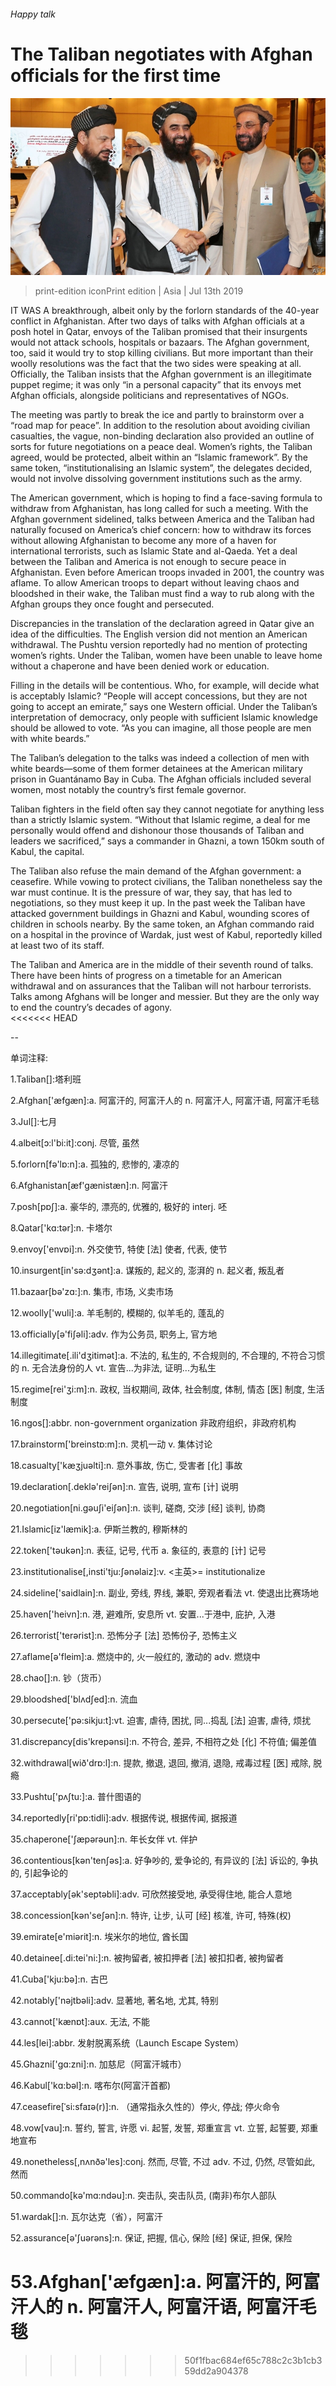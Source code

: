###### Happy talk

# The Taliban negotiates with Afghan officials for the first time 

![image](images/20190713_ASP004_0.jpg) 

> print-edition iconPrint edition | Asia | Jul 13th 2019 

IT WAS A breakthrough, albeit only by the forlorn standards of the 40-year conflict in Afghanistan. After two days of talks with Afghan officials at a posh hotel in Qatar, envoys of the Taliban promised that their insurgents would not attack schools, hospitals or bazaars. The Afghan government, too, said it would try to stop killing civilians. But more important than their woolly resolutions was the fact that the two sides were speaking at all. Officially, the Taliban insists that the Afghan government is an illegitimate puppet regime; it was only “in a personal capacity” that its envoys met Afghan officials, alongside politicians and representatives of NGOs. 

The meeting was partly to break the ice and partly to brainstorm over a “road map for peace”. In addition to the resolution about avoiding civilian casualties, the vague, non-binding declaration also provided an outline of sorts for future negotiations on a peace deal. Women’s rights, the Taliban agreed, would be protected, albeit within an “Islamic framework”. By the same token, “institutionalising an Islamic system”, the delegates decided, would not involve dissolving government institutions such as the army. 

The American government, which is hoping to find a face-saving formula to withdraw from Afghanistan, has long called for such a meeting. With the Afghan government sidelined, talks between America and the Taliban had naturally focused on America’s chief concern: how to withdraw its forces without allowing Afghanistan to become any more of a haven for international terrorists, such as Islamic State and al-Qaeda. Yet a deal between the Taliban and America is not enough to secure peace in Afghanistan. Even before American troops invaded in 2001, the country was aflame. To allow American troops to depart without leaving chaos and bloodshed in their wake, the Taliban must find a way to rub along with the Afghan groups they once fought and persecuted. 

Discrepancies in the translation of the declaration agreed in Qatar give an idea of the difficulties. The English version did not mention an American withdrawal. The Pushtu version reportedly had no mention of protecting women’s rights. Under the Taliban, women have been unable to leave home without a chaperone and have been denied work or education. 

Filling in the details will be contentious. Who, for example, will decide what is acceptably Islamic? “People will accept concessions, but they are not going to accept an emirate,” says one Western official. Under the Taliban’s interpretation of democracy, only people with sufficient Islamic knowledge should be allowed to vote. “As you can imagine, all those people are men with white beards.” 

The Taliban’s delegation to the talks was indeed a collection of men with white beards—some of them former detainees at the American military prison in Guantánamo Bay in Cuba. The Afghan officials included several women, most notably the country’s first female governor. 

Taliban fighters in the field often say they cannot negotiate for anything less than a strictly Islamic system. “Without that Islamic regime, a deal for me personally would offend and dishonour those thousands of Taliban and leaders we sacrificed,” says a commander in Ghazni, a town 150km south of Kabul, the capital. 

The Taliban also refuse the main demand of the Afghan government: a ceasefire. While vowing to protect civilians, the Taliban nonetheless say the war must continue. It is the pressure of war, they say, that has led to negotiations, so they must keep it up. In the past week the Taliban have attacked government buildings in Ghazni and Kabul, wounding scores of children in schools nearby. By the same token, an Afghan commando raid on a hospital in the province of Wardak, just west of Kabul, reportedly killed at least two of its staff. 

The Taliban and America are in the middle of their seventh round of talks. There have been hints of progress on a timetable for an American withdrawal and on assurances that the Taliban will not harbour terrorists. Talks among Afghans will be longer and messier. But they are the only way to end the country’s decades of agony.  
<<<<<<< HEAD

-- 

 单词注释:

1.Taliban[]:塔利班 

2.Afghan['æfgæn]:a. 阿富汗的, 阿富汗人的 n. 阿富汗人, 阿富汗语, 阿富汗毛毯 

3.Jul[]:七月 

4.albeit[ɔ:l'bi:it]:conj. 尽管, 虽然 

5.forlorn[fә'lɒ:n]:a. 孤独的, 悲惨的, 凄凉的 

6.Afghanistan[æf'gænistæn]:n. 阿富汗 

7.posh[pɒʃ]:a. 豪华的, 漂亮的, 优雅的, 极好的 interj. 呸 

8.Qatar['kɑ:tәr]:n. 卡塔尔 

9.envoy['envɒi]:n. 外交使节, 特使 [法] 使者, 代表, 使节 

10.insurgent[in'sә:dʒәnt]:a. 谋叛的, 起义的, 澎湃的 n. 起义者, 叛乱者 

11.bazaar[bә'zɑ:]:n. 集市, 市场, 义卖市场 

12.woolly['wuli]:a. 羊毛制的, 模糊的, 似羊毛的, 蓬乱的 

13.officially[ә'fiʃәli]:adv. 作为公务员, 职务上, 官方地 

14.illegitimate[.ili'dʒitimәt]:a. 不法的, 私生的, 不合规则的, 不合理的, 不符合习惯的 n. 无合法身份的人 vt. 宣告...为非法, 证明...为私生 

15.regime[rei'ʒi:m]:n. 政权, 当权期间, 政体, 社会制度, 体制, 情态 [医] 制度, 生活制度 

16.ngos[]:abbr. non-government organization 非政府组织，非政府机构 

17.brainstorm['breinstɒ:m]:n. 灵机一动 v. 集体讨论 

18.casualty['kæʒjuәlti]:n. 意外事故, 伤亡, 受害者 [化] 事故 

19.declaration[.deklә'reiʃәn]:n. 宣告, 说明, 宣布 [计] 说明 

20.negotiation[ni.gәuʃi'eiʃәn]:n. 谈判, 磋商, 交涉 [经] 谈判, 协商 

21.Islamic[iz'læmik]:a. 伊斯兰教的, 穆斯林的 

22.token['tәukәn]:n. 表征, 记号, 代币 a. 象征的, 表意的 [计] 记号 

23.institutionalise[,insti'tju:ʃәnәlaiz]:v. <主英>= institutionalize 

24.sideline['saidlain]:n. 副业, 旁线, 界线, 兼职, 旁观者看法 vt. 使退出比赛场地 

25.haven['heivn]:n. 港, 避难所, 安息所 vt. 安置...于港中, 庇护, 入港 

26.terrorist['terәrist]:n. 恐怖分子 [法] 恐怖份子, 恐怖主义 

27.aflame[ә'fleim]:a. 燃烧中的, 火一般红的, 激动的 adv. 燃烧中 

28.chao[]:n. 钞（货币） 

29.bloodshed['blʌdʃed]:n. 流血 

30.persecute['pә:sikju:t]:vt. 迫害, 虐待, 困扰, 同...捣乱 [法] 迫害, 虐待, 烦扰 

31.discrepancy[dis'krepәnsi]:n. 不符合, 差异, 不相符之处 [化] 不符值; 偏差值 

32.withdrawal[wið'drɒ:l]:n. 提款, 撤退, 退回, 撤消, 退隐, 戒毒过程 [医] 戒除, 脱瘾 

33.Pushtu['pʌʃtu:]:a. 普什图语的 

34.reportedly[ri'pɒ:tidli]:adv. 根据传说, 根据传闻, 据报道 

35.chaperone['ʃæpәrәun]:n. 年长女伴 vt. 伴护 

36.contentious[kәn'tenʃәs]:a. 好争吵的, 爱争论的, 有异议的 [法] 诉讼的, 争执的, 引起争论的 

37.acceptably[әk'septәbli]:adv. 可欣然接受地, 承受得住地, 能合人意地 

38.concession[kәn'seʃәn]:n. 特许, 让步, 认可 [经] 核准, 许可, 特殊(权) 

39.emirate[e'miәrit]:n. 埃米尔的地位, 酋长国 

40.detainee[.di:tei'ni:]:n. 被拘留者, 被扣押者 [法] 被扣扣者, 被拘留者 

41.Cuba['kju:bә]:n. 古巴 

42.notably['nәjtbәli]:adv. 显著地, 著名地, 尤其, 特别 

43.cannot['kænɒt]:aux. 无法, 不能 

44.les[lei]:abbr. 发射脱离系统（Launch Escape System） 

45.Ghazni['ɡɑ:zni]:n. 加慈尼（阿富汗城市） 

46.Kabul['kɑ:bәl]:n. 喀布尔(阿富汗首都) 

47.ceasefire[ˈsi:sfaɪə(r)]:n. （通常指永久性的）停火, 停战; 停火命令 

48.vow[vau]:n. 誓约, 誓言, 许愿 vi. 起誓, 发誓, 郑重宣言 vt. 立誓, 起誓要, 郑重地宣布 

49.nonetheless[,nʌnðә'les]:conj. 然而, 尽管, 不过 adv. 不过, 仍然, 尽管如此, 然而 

50.commando[kә'mɑ:ndәu]:n. 突击队, 突击队员, (南非)布尔人部队 

51.wardak[]:n. 瓦尔达克（省），阿富汗 

52.assurance[ә'ʃuәrәns]:n. 保证, 把握, 信心, 保险 [经] 保证, 担保, 保险 

53.Afghan['æfgæn]:a. 阿富汗的, 阿富汗人的 n. 阿富汗人, 阿富汗语, 阿富汗毛毯 
=======
>>>>>>> 50f1fbac684ef65c788c2c3b1cb359dd2a904378

